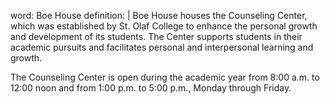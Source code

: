 word: Boe House
definition: |
  Boe House houses the Counseling Center, which was established by St. Olaf College to enhance the personal growth and development of its students. The Center supports students in their academic pursuits and facilitates personal and interpersonal learning and growth.

  The Counseling Center is open during the academic year from 8:00 a.m. to 12:00 noon and from 1:00 p.m. to 5:00 p.m., Monday through Friday.
